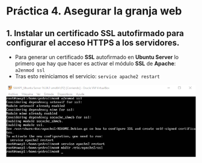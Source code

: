 
# Práctica 4. Asegurar la granja web

## 1. Instalar un certificado SSL autofirmado para configurar el acceso HTTPS a los servidores.

- Para generar un certificado **SSL** autofirmado en **Ubuntu Server** lo primero que hay que hacer es activar el módulo **SSL** de **Apache**: `a2enmod ssl`
- Tras esto reiniciamos el servicio: `service apache2 restart`

![img](https://github.com/pedrolimon/SWAP1617/blob/master/Practica4/a2enmod.png)


